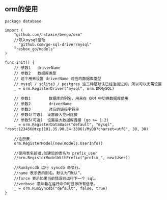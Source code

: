 ## orm的使用

    package database
    
    import (
        "github.com/astaxie/beego/orm"
        //导入mysql驱动
        _ "github.com/go-sql-driver/mysql"
        "resbox_go/models"
    )
    
    func init() {
        // 参数1   driverName
        // 参数2   数据库类型
        // 这个用来设置 driverName 对应的数据库类型
        // mysql / sqlite3 / postgres 这三种是默认已经注册过的，所以可以无需设置
        _ = orm.RegisterDriver("mysql", orm.DRMySQL)
    
        // 参数1        数据库的别名，用来在 ORM 中切换数据库使用
        // 参数2        driverName
        // 参数3        对应的链接字符串
        // 参数4(可选)  设置最大空闲连接
        // 参数5(可选)  设置最大数据库连接 (go >= 1.2)
        _ = orm.RegisterDataBase("default", "mysql", "root:123456@tcp(101.35.90.54:3306)/MyDB?charset=utf8", 30, 30)
    
        //注册表
        orm.RegisterModel(new(models.UserInfo))
    
        //使用表名前缀,创建后的表名为 prefix_user
        //orm.RegisterModelWithPrefix("prefix_", new(User))
    
        //RunSyncdb 运行 syncdb 命令行。
        //name 表示表的别名。默认为“默认”。
        //force 表示如果当前错误则运行下一个 sql。
        //verbose 意味着在运行命令时显示所有信息。
        _ = orm.RunSyncdb("default", false, true)
    }
